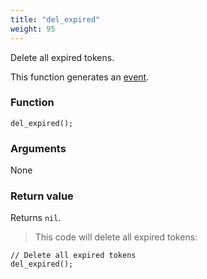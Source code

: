 ```yaml
---
title: "del_expired"
weight: 95
---
```


Delete all expired tokens.

This function generates an [event](../../events).

### Function
`del_expired();`

### Arguments
None

### Return value
Returns `nil`.

> This code will delete all expired tokens:

```thingsdb,should_pass,@t
// Delete all expired tokens
del_expired();
```

